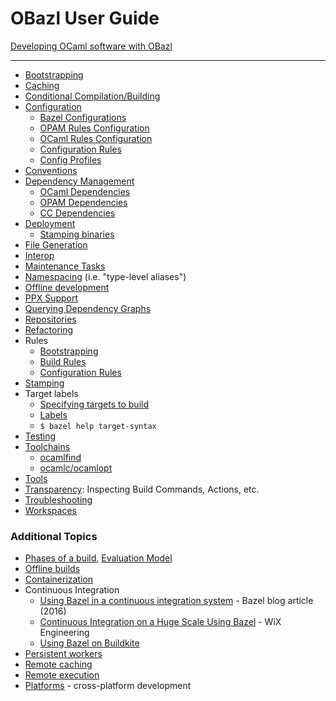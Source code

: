 # OBazl User Guide

[Developing OCaml software with OBazl](development.md)

----

* [Bootstrapping](bootstrap.md)
* [Caching](caching.md)
* [Conditional Compilation/Building](conditional.md)
* [Configuration](configuration.md)
  * [Bazel Configurations](configuration.md#bazel)
  * [OPAM Rules Configuration](configuration.md#opamconfig)
  * [OCaml Rules Configuration](configuration.md#ocamlconfig)
  * [Configuration Rules](configrules.md)
  * [Config Profiles](configprofiles.md)
* [Conventions](conventions.md)
* [Dependency Management](depmgmt.md)
  * [OCaml Dependencies](dependencies_ocaml.md)
  * [OPAM Dependencies](dependencies_opam.md)
  * [CC Dependencies](dependencies_cc.md)
* [Deployment](deployment.md)
  * [Stamping binaries](stamping.md)
* [File Generation](filegen.md)
* [Interop](interop.md)
* [Maintenance Tasks](maintenance.md)
* [Namespacing](namespacing.md) (i.e. "type-level aliases")
* [Offline development](offline.md)
* [PPX Support](ppx.md)
* [Querying Dependency Graphs](querying.md)
* [Repositories](workspaces.md)
* [Refactoring](refactoring.md)
* Rules
  * [Bootstrapping](bootstrap.md#rules)
  * [Build Rules](build_rules.md)
  * [Configuration Rules](configrules.md)
* [Stamping](stamping.md)
* Target labels
  * [Specifying targets to build](https://docs.bazel.build/versions/master/guide.html#specifying-targets-to-build)
  * [Labels](https://docs.bazel.build/versions/master/build-ref.html#labels)
  * `$ bazel help target-syntax`
* [Testing](testing.md)
* [Toolchains](toolchains.md)
  * [ocamlfind](toochains.md#ocamlfind)
  * [ocamlc/ocamlopt](toochains.md#ocamlc)
* [Tools](tools.md)
* [Transparency](transparency.md): Inspecting Build Commands, Actions, etc.
* [Troubleshooting](troubleshooting.md)
* [Workspaces](workspaces.md)

### Additional Topics

* [Phases of a build](https://docs.bazel.build/versions/master/guide.html#phases-of-a-build), [Evaluation Model](https://docs.bazel.build/versions/master/skylark/concepts.html#evaluation-model)
* [Offline builds](https://docs.bazel.build/versions/master/external.html#offline-builds)
* [Containerization](https://github.com/bazelbuild/rules_docker)
* Continuous Integration
  * [Using Bazel in a continuous integration system](https://blog.bazel.build/2016/01/27/continuous-integration.html) - Bazel blog article (2016)
  * [Continuous Integration on a Huge Scale Using Bazel](https://www.wix.engineering/post/continuous-integration-on-a-mammoth-scale-using-bazel) - WiX Engineering
  * [Using Bazel on Buildkite](https://buildkite.com/docs/tutorials/bazel)
* [Persistent workers](https://docs.bazel.build/versions/master/persistent-workers.html)
* [Remote caching](https://docs.bazel.build/versions/master/remote-caching.html)
* [Remote execution](https://docs.bazel.build/versions/master/remote-execution.html)
* [Platforms](https://docs.bazel.build/versions/master/platforms.html) - cross-platform development
